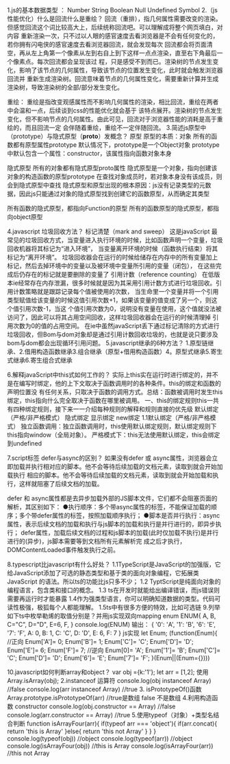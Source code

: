 1.js的基本数据类型 ： Number String  Boolean Null Undefined Symbol
2.（js性能优化）什么是回流什么是重绘？ 
回流（重排），指几何属性需要改变的渲染。但感觉回流这个词比较高大上，后续统称回流吧。可以理解成将整个网页填白，对内容
重新渲染一次，只不过以人眼的感官速度去看浏览器是不会有任何变化的，若你拥有闪电侠的感官速度去看浏览器回流，就会发现每次
回流都会将页面清空，再从左上角第一个像素从左到右自上到下这样一点点渲染，直至右下角最后一个像素点。每次回流都会呈现该过
程，只是感受不到而已。渲染树的节点发生变化，影响了该节点的几何属性，导致该节点的位置发生变化，此时就会触发浏览器回流并
重新生成渲染树。回流意味着节点的几何属性变化，需要重新计算并生成渲染树，导致渲染树的全部/部分发生变化。

重绘： 重绘是指改变观感属性而不影响几何属性的渲染，相比回流，重绘在两者中会温和一点，后续谈到css的性能优化就会基于
该特点展开。渲染树的节点发生变化，但不影响节点的几何属性。由此可见，回流对于浏览器性能的消耗是高于重绘的，而且回流一定
会伴随着重绘，重绘不一定伴随回流。
3.简述js原型中（prototype）与隐式原型（__proto__）发概念？
原型
原型的本质：对象
所有的函数都有原型属性prototype
默认情况下，prototype是一个Object对象
prototype中默认包含一个属性：constructor，该属性指向函数对象本身

隐式原型
所有的对象都有隐式原型proto属性
隐式原型是一个对象，指向创建该对象的构造函数的原型prototype
在查找对象成员时，若对象本身没有该成员，则会到隐式原型中查找
隐式原型和原型出现的根本原因：js没有记录类型的元数据，因此js只能通过对象的隐式原型找到创建它的函数原型，从而确定其类型

所有函数的隐式原型，都指向Function的原型
所有的函数原型的隐式原型，都指向object原型

4.javascript 垃圾回收方法？
标记清楚（mark and sweep）
这是javaScript 最常见的垃圾回收方式，当变量进入执行环境的时候，比如函数声明一个变量，垃圾回收机器将其标记为“进入环境”，
当变量离开环境的时候（函数执行结束）将其标记为“离开环境”。
垃圾回收器会在运行的时候给储存在内存中的所有变量加上标记，然后去掉环境中的变量以及被环境中变量所引用的变量（闭包），
在这些完成后仍存在的标记就是要删除的变量了
引用计数（reference counting）
在低版本ie经常存在内存泄漏，很多时候就是因为其采用引用计数方式进行垃圾回收。引用计数策略就是跟踪记录每个值被使用的次数，
当生命里一个变量并将一个引用类型赋值给该变量的时候这值引用次数+1，如果该变量的值变成了另一个，则这个值引用次数-1，当这
个值引用次数为0，说明没有变量在使用，这个值就没法被访问了，因此可以将其占用空间回收，这样垃圾回收器会在运行的时候清理掉
引用次数为0的值的占用空间。
在ie中虽然javaScript丢下通过标记清除的方式进行垃圾回收，但Bom与dom对象却是通过引用计数回收垃圾的，也就是说只要涉及
bom与dom都会出现循环引用问题。
5.javascript继承的6种方法？
1.原型链继承、2.借用构造函数继承3.组合继承（原型+借用构造函数）4。原型式继承5.寄生式继承6.寄生组合式继承

6.解释javaScript中this式如何工作的？
实际上this实在运行时进行绑定的，并不是在编写时绑定，他的上下文取决于函数调用时的各种条件。this的绑定和函数的声明位置没
有任何关系，只取决于函数的调用方式。总结：函数被调用时发生this绑定，this指向什么完全取决于函数在哪里被调用。
一、this的绑定规则this一共有四种绑定规则，接下来一一介绍每种规则的解释和规则直接的优先级 默认绑定（严格/非严格模式）
隐式绑定 显示绑定 new绑定 1.1默认绑定（严格/非严格模式）
独立函数调用：独立函数调用时，this使用默认绑定规则，默认绑定规则下this指向window（全局对象）。
严格模式下：this无法使用默认绑定，this会绑定到undefined


7.script标签 defer与async的区别？
如果没有defer 或 async属性，浏览器会立即加载并执行相对应的脚本。他不会等待后续加载的文档元素，读取到就会开始加载执行
相应的脚本。他不会等待后续加载的文档元素，读取到就会开始加载和执行，这样就阻塞了后续文档的加载。

defer 和 async属性都是去异步加载外部的JS脚本文件，它们都不会阻塞页面的解析，其区别如下：
●执行顺序：多个带async属性的标签，不能保证加载的顺序；多个带defer属性的标签，按照加载顺序执行；
●脚本是否并行执行：async属性，表示后续文档的加载和执行与js脚本的加载和执行是并行进行的，即异步执行；
defer属性，加载后续文档的过程和js脚本的加载(此时仅加载不执行)是并行进行的(异步)，js脚本需要等到文档所有元素解析完
成之后才执行，DOMContentLoaded事件触发执行之前。

8.typescript比javascript有什么好处？
 1.1TypeScript是JavaScript的加强版，它给JavaScript添加了可选的静态类型和基于类的面向对象编程，它拓展类JavaScript
 的语法。所以ts的功能比js只多不少；
 1.2 TyptScript是纯面向对象的编程语言，包含类和接口的概念。
 1.3 ts在开发时就能给出编译错误，而js错误则需要再运行时才能暴露
 1.4作为强类型语言，你可以明确知道数据的类型。代码可读性极强，极狐每个人都能理解。
 1.5ts中有很多方便的特效，比如可选链
9.列举如下ts中枚举勒烯的取值分别是？并用js实现双向mapping
 enum ENUM{
    A,
    B,
    C="C",
    D="D",
    E=6,
    F,
 }
 console.log(ENUM)
 输出：
 {
  '0': 'A',
  '1': 'B',
  '6': 'E',
  '7': 'F',
  A: 0,
  B: 1,
  C: 'C',
  D: 'D',
  E: 6,
  F: 7
}
js实现
let Enum;
(function(Enum){
    //正向
    Enum['A']= 0;
    Enum['B']= 1;
    Enum['C']= 'C';
    Enum['D']= 'D';
    Enum['E']= 6;
    Enum['F']= 7;
    //逆向
    Enum[0]= 'A';
    Enum['1']= 'B';
    Enum['C']= 'C';
    Enum['D']= 'D';
    Enum['6']= 'E';
    Enum['7']= 'F';
}(Enum||(Enum={})))

10.javascript如何判断array和object？
var obj ={k:'1'};
let arr = [1,2];
使用Array.isArray(obj);
2.instanceof 运算符
console.log(obj instanceof Array) //false
console.log(arr instanceof Array)  //true
3. isPrototypeOf()函数
Array.prototype.isPrototypeOf(arr) //true是数组 false 不是数组
4.利用构造函数 constructor
console.log(obj.constructor == Array) //false
console.log(arr.constructor == Array) //true
5.使用typeof（对象）+类型名结合判断
function isArrayFour(arr){
    if(typeof arr === 'object'){
        if(arr.concat){
            return 'this is Array'
        }else{
            return 'this not Array'
        }
    }
}
console.log(typeof(obj)) //object
console.log(typeof(arr)) //object
console.log(isArrayFour(obj)) //this is Array
console.log(isArrayFour(arr)) //this not Array

